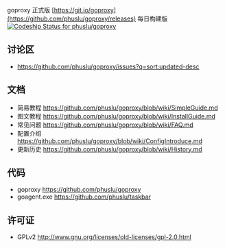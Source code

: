 goproxy 正式版 [https://git.io/goproxy](https://github.com/phuslu/goproxy/releases) 每日构建版 [ ![Codeship Status for phuslu/goproxy](https://codeship.com/projects/9b9911e0-c127-0133-ac2e-2ad0c68f5cf1/status?branch=master)](https://github.com/phuslu/goproxy-ci/releases)

## 讨论区
* https://github.com/phuslu/goproxy/issues?q=sort:updated-desc

## 文档
* 简易教程 https://github.com/phuslu/goproxy/blob/wiki/SimpleGuide.md
* 图文教程 https://github.com/phuslu/goproxy/blob/wiki/InstallGuide.md
* 常见问题 https://github.com/phuslu/goproxy/blob/wiki/FAQ.md
* 配置介绍 https://github.com/phuslu/goproxy/blob/wiki/ConfigIntroduce.md
* 更新历史 https://github.com/phuslu/goproxy/blob/wiki/History.md

## 代码
 * goproxy https://github.com/phuslu/goproxy
 * goagent.exe https://github.com/phuslu/taskbar

## 许可证
 * GPLv2 http://www.gnu.org/licenses/old-licenses/gpl-2.0.html
